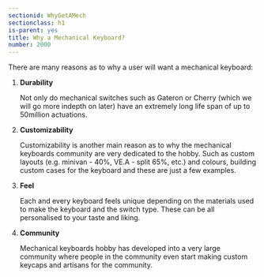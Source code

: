 ```yaml
---
sectionid: WhyGetAMech
sectionclass: h1
is-parent: yes
title: Why a Mechanical Keyboard?
number: 2000
---
```

There are many reasons as to why a user will want a mechanical keyboard:
 <ol type="1">
  <li><strong>Durability</strong></li>
  
Not only do mechanical switches such as Gateron or Cherry (which we will go more indepth on later) have an extremely long life span of up to 50million actuations.
  
  <li><strong>Customizability</strong></li>
  
  Customizability is another main reason as to why the mechanical keyboards community are very dedicated to the hobby. Such as custom layouts (e.g. minivan - 40%, VE.A - split 65%, etc.) and colours, building custom cases for the keyboard and these are just a few examples.
  
  <li><strong>Feel</strong></li>
  
  Each and every keyboard feels unique depending on the materials used to make the keyboard and the switch type. These can be all personalised to your taste and liking. 

  <li><strong>Community</strong></li>
  
  Mechanical keyboards hobby has developed into a very large community where people in the community even start making custom keycaps and artisans for the community. 
</ol> 
